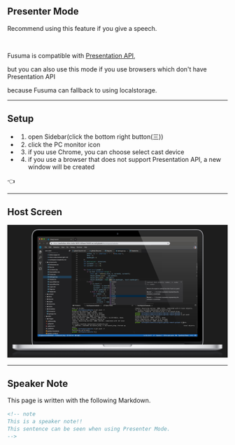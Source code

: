 <!-- sectionTitle: Presenter Mode -->

## Presenter Mode

Recommend using this feature if you give a speech.

<br />

Fusuma is compatible with [Presentation API](https://developer.mozilla.org/en-US/docs/Web/API/Presentation_API),

but you can also use this mode if you use browsers which don't have Presentation API

because Fusuma can fallback to using localstorage.

---

## Setup

- 1. open Sidebar(click the bottom right button(三))
- 2. click the PC monitor icon
- 3. if you use Chrome, you can choose select cast device
- 4. if you use a browser that does not support Presentation API, a new window will be created

<span class="hand">👈</span>

---

## Host Screen

<img src="../assets/gitpod.jpg" class="presenter-host" />

---

<!-- note
This is a speaker note!!
This sentence can be seen when using Presenter Mode.
-->

## Speaker Note

This page is written with the following Markdown.

```md
<!-- note
This is a speaker note!!
This sentence can be seen when using Presenter Mode.
-->
```
